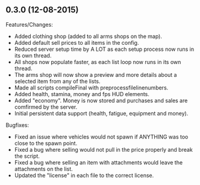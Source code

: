## 0.3.0 (12-08-2015)

Features/Changes:

  - Added clothing shop (added to all arms shops on the map).
  - Added default sell prices to all items in the config.
  - Reduced server setup time by A LOT as each setup process now runs in its own thread.
  - All shops now populate faster, as each list loop now runs in its own thread.
  - The arms shop will now show a preview and more details about a selected item from any of the lists.
  - Made all scripts compileFinal with preprocessfilelinenumbers.
  - Added health, stamina, money and fps HUD elements.
  - Added "economy". Money is now stored and purchases and sales are comfirmed by the server.
  - Initial persistent data support (health, fatigue, equipment and money).

Bugfixes:

  - Fixed an issue where vehicles would not spawn if ANYTHING was too close to the spawn point.
  - Fixed a bug where selling would not pull in the price properly and break the script.
  - Fixed a bug where selling an item with attachments would leave the attachments on the list.
  - Updated the "license" in each file to the correct license.